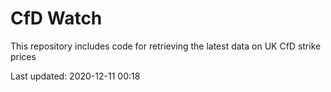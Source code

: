 # CfD Watch

This repository includes code for retrieving the latest data on UK CfD strike prices

Last updated: 2020-12-11 00:18

